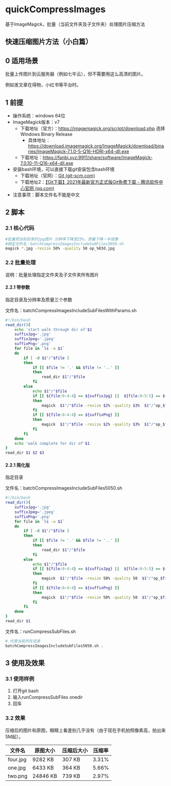 # quickCompressImages

基于ImageMagick，批量（当前文件夹及子文件夹）处理图片压缩方法

## 快速压缩图片方法（小白篇）

## 0 适用场景

批量上传图片到云服务器（例如七牛云），但不需要用这么高清的图片。

例如发文章在得物，小红书等平台时。

## 1 前提

- 操作系统：windows 64位
- ImageMagick版本：v7
  - 下载地址（官方）：https://imagemagick.org/script/download.php 选择Windows Binary Release
    - 具体地址：https://download.imagemagick.org/ImageMagick/download/binaries/ImageMagick-7.1.0-5-Q16-HDRI-x64-dll.exe
  - 下载地址：https://fanbi.xyz:9911/share/software/ImageMagick-7.0.10-11-Q16-x64-dll.exe
- 安装bash环境，可以直接下载git安装包含bash环境
  - 下载地址（官网）：[Git (git-scm.com)](https://git-scm.com/)
  - 下载地址2：[【Git下载】2021年最新官方正式版Git免费下载 - 腾讯软件中心官网 (qq.com)](https://pc.qq.com/detail/13/detail_22693.html)
- 注意事项：脚本文件名不能是中文

## 2 脚本

### 2.1 核心代码

~~~sh
#批量把当前目录的jpg图片 分辨率下降至25%，质量下降一半成像
#假定文件名：batchCompressImagesIncludeSubFiles5050.sh
magick *.jpg -resize 50% -quality 50 op_%03d.jpg
~~~

### 2.2 批量处理

说明：批量处理指定文件夹及子文件夹所有图片

#### 2.2.1 带参数

指定目录及分辨率及质量三个参数

文件名：batchCompressImagesIncludeSubFilesWithParams.sh

~~~sh
#!/bin/bash
read_dir(){
    echo 'start walk through dir of'$1
	suffixJpg='.jpg'
	suffixJpeg='.jpeg'
	suffixPng='.png'
	for file in `ls -a $1`
    do
        if [ -d $1"/"$file ]
        then
            if [[ $file != '.' && $file != '..' ]]
            then
                read_dir $1"/"$file
            fi
        else
            echo $1"/"$file
            if [[ ${file:0-4:4} == ${suffixJpg} ||  ${file:0-5:5} == ${suffixJpeg} ]]
            then
				magick  $1"/"$file -resize $2% -quality $3%  $1"/"op_$file
			fi
			if [[ ${file:0-4:4} == ${suffixPng} ]]
            then
				magick  $1"/"$file -resize $2% -quality $3%  $1"/"op_$file.jpg
			fi
        fi
    done
    echo 'walk complete for dir of'$1
}
read_dir $1 $2 $3
~~~

#### 2.2.1 简化版

指定目录

文件名：batchCompressImagesIncludeSubFiles5050.sh

~~~sh
#!/bin/bash
read_dir(){
	suffixJpg='.jpg'
	suffixJpeg='.jpeg'
	suffixPng='.png'
	for file in `ls -a $1`
    do
        if [ -d $1"/"$file ]
        then
            if [[ $file != '.' && $file != '..' ]]
            then
                read_dir $1"/"$file
            fi
        else
            echo $1"/"$file
            if [[ ${file:0-4:4} == ${suffixJpg} ||  ${file:0-5:5} == ${suffixJpeg} ]]
            then
				magick  $1"/"$file -resize 50% -quality 50  $1"/"op_$file
			fi
			if [[ ${file:0-4:4} == ${suffixPng} ]]
            then
				magick  $1"/"$file -resize 50% -quality 50  $1"/"op_$file.jpg
			fi
        fi
    done
}
read_dir $1
~~~

文件名：runCompressSubFiles.sh

```sh
#.代表当前所在目录
batchCompressImagesIncludeSubFiles5050.sh .
```

## 3 使用及效果

### 3.1 使用样例

1. 打开git bash
2. 输入runCompressSubFiles onedir
3. 回车

### 3.2 效果

压缩后的图片和原图，眼睛上看差别几乎没有（由于现在手机拍照像素高，拍出来5M起）。

| 文件名   | 原图大小 | 压缩后大小 | 压缩率 |
| -------- | -------- | ---------- | ------ |
| four.jpg | 9282 KB  | 307 KB     | 3.31%  |
| one.jpg  | 6433 KB  | 364 KB     | 5.66%  |
| two.png  | 24846 KB | 739 KB     | 2.97%  |



